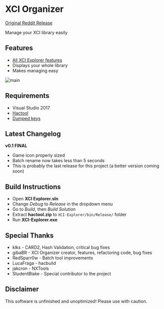 # XCI Organizer

[Original Reddit Release](https://www.reddit.com/r/SwitchHacks/comments/8vma9o/xci_organizer_v001/)

Manage your XCI library easily

## Features
* [All XCI Explorer features](https://github.com/StudentBlake/XCI-Explorer/blob/master/README.md)
* Displays your whole library
* Makes managing easy

![main](https://imgur.com/grv1mCK.jpg)

## Requirements
* Visual Studio 2017
* [Hactool](https://github.com/SciresM/hactool/releases)
* [Dumped keys](https://gbatemp.net/threads/how-to-get-switch-keys-for-hactool-xci-decrypting.506978/)

## Latest Changelog
**v0.1 FINAL**
* Game icon properly sized
* Batch rename now takes less than 5 seconds
* This is probably the last release for this project (a better version coming soon)

## Build Instructions
* Open **XCI Explorer.sln**
* Change *Debug* to *Release* in the dropdown menu
* Go to *Build*, then *Build Solution*
* Extract **hactool.zip** to `XCI-Explorer/bin/Release/` folder
* Run **XCI-Explorer.exe**

## Special Thanks
* klks - CARD2, Hash Validation, critical bug fixes
* gibaBR - XCI Organizer creator, features, refactoring code, bug fixes
* RedSparr0w - Batch tool improvements
* LucaFraga - hacbuild
* jakcron - NXTools
* StudentBlake - Special contributor to the project

## Disclaimer
This software is unfinished and unoptimized! Please use with caution.
